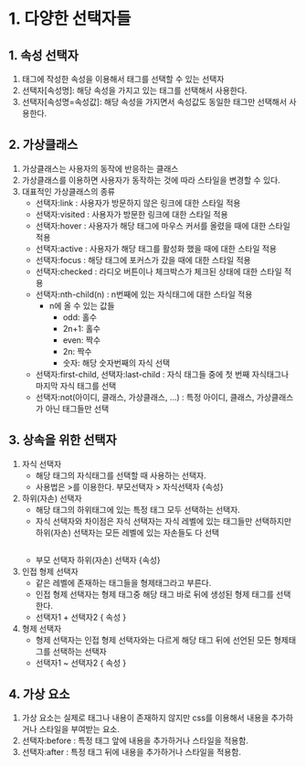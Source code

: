 # 1. 다양한 선택자들
## 1. 속성 선택자
1. 태그에 작성한 속성을 이용해서 태그를 선택할 수 있는 선택자
2. 선택자[속성명]: 해당 속성을 가지고 있는 태그를 선택해서 사용한다.
3. 선택자[속성명=속성값]: 해당 속성을 가지면서 속성값도 동일한 태그만 선택해서 사용한다.

## 2. 가상클래스
1. 가상클래스는 사용자의 동작에 반응하는 클래스
2. 가상클래스를 이용하면 사용자가 동작하는 것에 따라 스타일을 변경할 수 있다.
3. 대표적인 가상클래스의 종류
    - 선택자:link : 사용자가 방문하지 않은 링크에 대한 스타일 적용
    - 선택자:visited : 사용자가 방문한 링크에 대한 스타일 적용
    - 선택자:hover : 사용자가 해당 태그에 마우스 커서를 올렸을 때에 대한 스타일 적용
    - 선택자:active : 사용자가 해당 태그를 활성화 했을 때에 대한 스타일 적용
    - 선택자:focus : 해당 태그에 포커스가 갔을 때에 대한 스타일 적용
    - 선택자:checked : 라디오 버튼이나 체크박스가 체크된 상태에 대한 스타일 적용
    - 선택자:nth-child(n) : n번째에 있는 자식태그에 대한 스타일 적용
        - n에 올 수 있는 값들
            - odd: 홀수
            - 2n+1: 홀수
            - even: 짝수
            - 2n: 짝수
            - 숫자: 해당 숫자번째의 자식 선택
    - 선택자:first-child, 선택자:last-child : 자식 태그들 중에 첫 번째 자식태그나 마지막 자식 태그를 선택
    - 선택자:not(아이디, 클래스, 가상클래스, ...) : 특정 아이디, 클래스, 가상클래스가 아닌 태그들만 선택 

## 3. 상속을 위한 선택자
1. 자식 선택자
    - 해당 태그의 자식태그를 선택할 때 사용하는 선택자.
    - 사용법은 >를 이용한다. 부모선택자 > 자식선택자 {속성} 
2. 하위(자손) 선택자
    - 해당 태그의 하위태그에 있는 특정 태그 모두 선택하는 선택자.
    - 자식 선택자와 차이점은 자식 선택자는 자식 레벨에 있는 태그들만 선택하지만 하위(자손) 선택자는 모든 레벨에 있는 자손들도 다 선택
    ```html5
    
    ```
    - 부모 선택자 하위(자손) 선택자 {속성}
3. 인접 형제 선택자
    - 같은 레벨에 존재하는 태그들을 형제태그라고 부른다.
    - 인접 형제 선택자는 형제 태그중 해당 태그 바로 뒤에 생성된 형제 태그를 선택한다.
    - 선택자1 + 선택자2 { 속성 }
4. 형제 선택자
    - 형제 선택자는 인접 형제 선택자와는 다르게 해당 태그 뒤에 선언된 모든 형제태그를 선택하는 선택자
    - 선택자1 ~ 선택자2 { 속성 }

## 4. 가상 요소
1. 가상 요소는 실제로 태그나 내용이 존재하지 않지만 css를 이용해서 내용을 추가하거나 스타일을 부여받는 요소.
2. 선택자:before : 특정 태그 앞에 내용을 추가하거나 스타일을 적용함.
3. 선택자:after : 특정 태그 뒤에 내용을 추가하거나 스타일을 적용함.